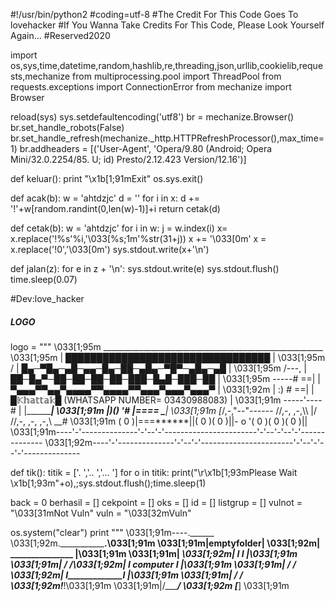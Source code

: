 #!/usr/bin/python2
#coding=utf-8
#The Credit For This Code Goes To lovehacker
#If You Wanna Take Credits For This Code, Please Look Yourself Again...
#Reserved2020


import os,sys,time,datetime,random,hashlib,re,threading,json,urllib,cookielib,requests,mechanize
from multiprocessing.pool import ThreadPool
from requests.exceptions import ConnectionError
from mechanize import Browser


reload(sys)
sys.setdefaultencoding('utf8')
br = mechanize.Browser()
br.set_handle_robots(False)
br.set_handle_refresh(mechanize._http.HTTPRefreshProcessor(),max_time=1)
br.addheaders = [('User-Agent', 'Opera/9.80 (Android; Opera Mini/32.0.2254/85. U; id) Presto/2.12.423 Version/12.16')]


def keluar():
	print "\x1b[1;91mExit"
	os.sys.exit()


def acak(b):
    w = 'ahtdzjc'
    d = ''
    for i in x:
        d += '!'+w[random.randint(0,len(w)-1)]+i
    return cetak(d)


def cetak(b):
    w = 'ahtdzjc'
    for i in w:
        j = w.index(i)
        x= x.replace('!%s'%i,'\033[%s;1m'%str(31+j))
    x += '\033[0m'
    x = x.replace('!0','\033[0m')
    sys.stdout.write(x+'\n')


def jalan(z):
	for e in z + '\n':
		sys.stdout.write(e)
		sys.stdout.flush()
		time.sleep(0.07)

#Dev:love_hacker
##### LOGO #####
logo = """
\033[1;95m                  _______________________________________________________
\033[1;95m                  |   █████████████████████████████████             |
\033[1;95m             /    |   █▄─▀█▄─▄█─▄▄─█▄─██─▄█▄─▀█▀─▄█▄─▄█             |
\033[1;95m            /---, |   ██─█▄▀─██─██─██─██─███─█▄█─███─██             |
\033[1;95m       -----# ==| |   ▀▄▄▄▀▀▄▄▀▄▄▄▄▀▀▄▄▄▄▀▀▄▄▄▀▄▄▄▀▄▄▄▀             |
\033[1;92m       | :) # ==| |  █𝕂𝕙𝕒𝕥𝕥𝕒𝕜█ (WHATSAPP NUMBER= 03430988083)             |
\033[1;91m  -----'----#   | |______________________________________________________|
\033[1;91m  |)___()  '#   |______====____   \___________________________________|
\033[1;91m [_/,-,\"--"------ //,-,  ,-,\\\   |/             //,-,  ,-,  ,-,\\ __#
\033[1;91m   ( 0 )|===******||( 0 )( 0 )||-  o              '( 0 )( 0 )( 0 )||
\033[1;91m----'-'--------------'-'--'-'-----------------------'-'--'-'--'-'--------------
\033[1;92m----'-'--------------'-'--'-'-----------------------'-'--'-'--'-'--------------	

def tik():
	titik = ['.   ','..  ','... ']
	for o in titik:
		print("\r\x1b[1;93mPlease Wait \x1b[1;93m"+o),;sys.stdout.flush();time.sleep(1)


back = 0
berhasil = []
cekpoint = []
oks = []
id = []
listgrup = []
vulnot = "\033[31mNot Vuln"
vuln = "\033[32mVuln"

os.system("clear")
print  """
\033[1;91m----.______     \033[1;92m._________________.\033[1;91m
\033[1;91m|emptyfolder|   \033[1;92m| _______________ |\033[1;91m
\033[1;91m|    ___________\033[1;92m| I             I |\033[1;91m
\033[1;91m|   /          /\033[1;92m| I  computer   I |\033[1;91m
\033[1;91m|  /          / \033[1;92m| I_____________I |\033[1;91m
\033[1;91m| /          /  \033[1;92m!_________________!\033[1;91m
\033[1;91m|/__________/   \033[1;92m     [_______]     \033[1;91m							   

